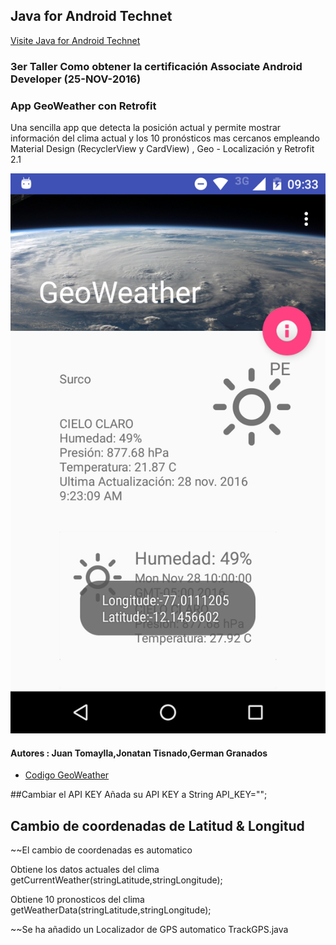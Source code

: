 ## Java for Android Technet

[Visite Java for Android Technet](http://www.meetup.com/Java-For-Android-TechNet/)

### 3er Taller Como obtener la certificación Associate Android Developer (25-NOV-2016)

### App GeoWeather con Retrofit
Una sencilla app que detecta la posición actual y permite mostrar información del clima
actual y los 10 pronósticos mas cercanos empleando Material Design (RecyclerView y CardView) , 
Geo - Localización y Retrofit 2.1

![screenshot](https://github.com/codejat/GeoWeather/blob/master/Screenshot_20161128-093317.png)


#### Autores : Juan Tomaylla,Jonatan Tisnado,German Granados

* [Codigo GeoWeather ](https://github.com/codejat/GeoWeather) 


##Cambiar el  API KEY 
Añada su API KEY a String API_KEY="";

## Cambio de coordenadas de Latitud & Longitud
~~El cambio de coordenadas es automatico 

Obtiene los datos actuales del clima 
getCurrentWeather(stringLatitude,stringLongitude);

Obtiene 10 pronosticos del clima 
getWeatherData(stringLatitude,stringLongitude);

~~Se ha añadido un Localizador de GPS automatico
TrackGPS.java





